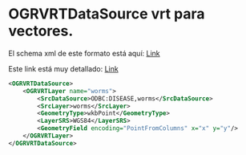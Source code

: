 # OGRVRTDataSource vrt para vectores.

El schema xml de este formato está aquí: [Link](https://github.com/OSGeo/gdal/blob/master/gdal/data/ogrvrt.xsd)

Este link está muy detallado: [Link](https://timcera.bitbucket.io/posts/vrts_are_amazing.html)

```xml
<OGRVRTDataSource>
    <OGRVRTLayer name="worms">
        <SrcDataSource>ODBC:DISEASE,worms</SrcDataSource>
        <SrcLayer>worms</SrcLayer>
        <GeometryType>wkbPoint</GeometryType>
        <LayerSRS>WGS84</LayerSRS>
        <GeometryField encoding="PointFromColumns" x="x" y="y"/>
    </OGRVRTLayer>
</OGRVRTDataSource>
```

